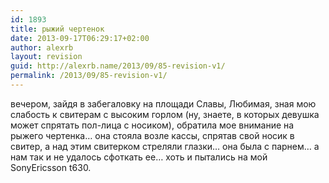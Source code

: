 ```yaml
---
id: 1893
title: рыжий чертенок
date: 2013-09-17T06:29:17+02:00
author: alexrb
layout: revision
guid: http://alexrb.name/2013/09/85-revision-v1/
permalink: /2013/09/85-revision-v1/
---
```

вечером, зайдя в забегаловку на площади Славы, Любимая, зная мою слабость к свитерам с высоким горлом (ну, знаете, в которых девушка может спрятать пол-лица с носиком), обратила мое внимание на рыжего чертенка&#8230; она стояла возле кассы, спрятав свой носик в свитер, а над этим свитерком стреляли глазки&#8230; она была с парнем&#8230; а нам так и не удалось сфоткать ее&#8230; хоть и пытались на мой SonyEricsson t630.